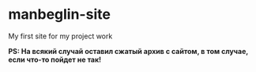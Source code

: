 # manbeglin-site

My first site for my project work

**PS: На всякий случай оставил сжатый архив с сайтом, в том случае, если что-то пойдет не так!**
